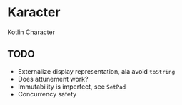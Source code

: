 # Karacter

Kotlin Character

## TODO

* Externalize display representation, ala avoid `toString`
* Does attunement work?
* Immutability is imperfect, see `SetPad`
* Concurrency safety

